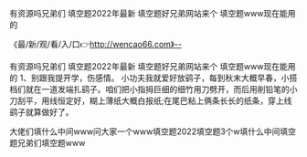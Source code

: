 有资源吗兄弟们
填空题2022年最新
填空题好兄弟网站来个
填空题www现在能用的


《最/新/观/看/入/口👉http://wencao66.com》--

有资源吗兄弟们
填空题2022年最新
填空题好兄弟网站来个
填空题www现在能用的
	1、别跟我提开学，伤感情。
	小功夫我就爱好放鹞子，每到秋末大概早春，小搭档们就在一道发端扎鹞子。咱们把小指拇巨细的细竹用刀劈开，而后用削铅笔的小刀刮平，用线恒定好，糊上薄纸大概白报纸;在尾巴粘上俩条长长的纸条，穿上线鹞子就算做好了。





大佬们填什么中间www问大家一个www填空题2022填空题3个w填什么中间填空题兄弟们填空题www
